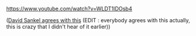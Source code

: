 https://www.youtube.com/watch?v=WLDT1lDOsb4

([David Sankel agrees with this](https://youtu.be/ta3S8CRN2TM?t=2159) (EDIT : everybody agrees with this actually, this is crazy that I didn't hear of it earlier))